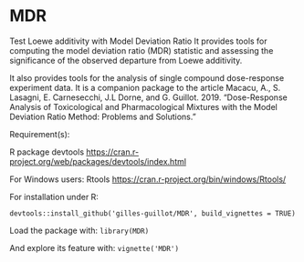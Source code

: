 # MDR
Test Loewe additivity with Model Deviation Ratio
It provides tools for computing the model deviation ratio (MDR) statistic and assessing the significance 
of the observed departure from Loewe additivity. 

It also provides tools for the analysis of single compound dose-response experiment data. 
It is a companion package to the article Macacu, A., S. Lasagni, E. Carnesecchi, J.L Dorne, and G. Guillot. 2019. “Dose-Response Analysis of Toxicological and Pharmacological Mixtures with the Model Deviation Ratio Method: Problems and
Solutions.”

Requirement(s): 

R package devtools https://cran.r-project.org/web/packages/devtools/index.html

For Windows users: Rtools  https://cran.r-project.org/bin/windows/Rtools/

For installation under R: 

`devtools::install_github('gilles-guillot/MDR', build_vignettes = TRUE)`

Load the package with: 
`library(MDR)`

And explore its feature with:
`vignette('MDR')`
